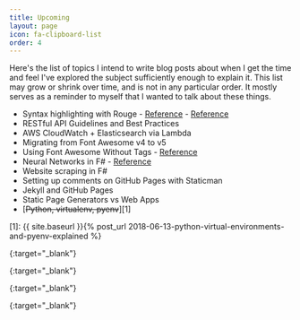 ```yaml
---
title: Upcoming
layout: page
icon: fa-clipboard-list
order: 4
---
```

Here's the list of topics I intend to write blog posts about when I get the time and feel I've explored the subject sufficiently enough to explain it. This list may grow or shrink over time, and is not in any particular order. It mostly serves as a reminder to myself that I wanted to talk about these things.

* Syntax highlighting with Rouge - [Reference][ref3] - [Reference][ref4]
* RESTful API Guidelines and Best Practices
* AWS CloudWatch + Elasticsearch via Lambda
* Migrating from Font Awesome v4 to v5
* Using Font Awesome Without Tags - [Reference][ref1]
* Neural Networks in F# - [Reference][ref2]
* Website scraping in F#
* Setting up comments on GitHub Pages with Staticman
* Jekyll and GitHub Pages
* Static Page Generators vs Web Apps
* [~~Python, virtualenv, pyenv~~][1]

[1]: {{ site.baseurl }}{% post_url 2018-06-13-python-virtual-environments-and-pyenv-explained %}

[ref1]: https://davidwalsh.name/font-awesome-tags
{:target="_blank"}

[ref2]: https://towardsdatascience.com/building-neural-networks-in-f-part-1-a2832ae972e6
{:target="_blank"}

[ref3]: http://pygments.org/docs/cmdline/
{:target="_blank"}

[ref4]: https://github.com/richleland/pygments-css
{:target="_blank"}